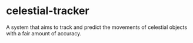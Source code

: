 # celestial-tracker
A system that aims to track and predict the movements of celestial objects with a fair amount of accuracy. 
